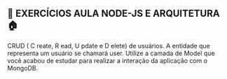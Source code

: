 ## :rocket: EXERCÍCIOS AULA NODE-JS E ARQUITETURA :house:

CRUD ( C reate, R ead, U pdate e D elete) de usuários. A entidade que representa um usuário se chamará user.
Utilize a camada de Model que você acabou de estudar para realizar a interação da aplicação com o MongoDB.
